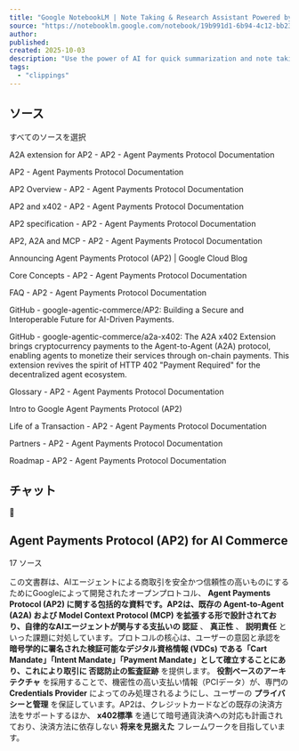 ```yaml
---
title: "Google NotebookLM | Note Taking & Research Assistant Powered by AI"
source: "https://notebooklm.google.com/notebook/19b991d1-6b94-4c12-bb23-c339136139b7"
author:
published:
created: 2025-10-03
description: "Use the power of AI for quick summarization and note taking, NotebookLM is your powerful virtual research assistant rooted in information you can trust."
tags:
  - "clippings"
---
```

## ソース

すべてのソースを選択

A2A extension for AP2 - AP2 - Agent Payments Protocol Documentation

AP2 - Agent Payments Protocol Documentation

AP2 Overview - AP2 - Agent Payments Protocol Documentation

AP2 and x402 - AP2 - Agent Payments Protocol Documentation

AP2 specification - AP2 - Agent Payments Protocol Documentation

AP2, A2A and MCP - AP2 - Agent Payments Protocol Documentation

Announcing Agent Payments Protocol (AP2) | Google Cloud Blog

Core Concepts - AP2 - Agent Payments Protocol Documentation

FAQ - AP2 - Agent Payments Protocol Documentation

GitHub - google-agentic-commerce/AP2: Building a Secure and Interoperable Future for AI-Driven Payments.

GitHub - google-agentic-commerce/a2a-x402: The A2A x402 Extension brings cryptocurrency payments to the Agent-to-Agent (A2A) protocol, enabling agents to monetize their services through on-chain payments. This extension revives the spirit of HTTP 402 "Payment Required" for the decentralized agent ecosystem.

Glossary - AP2 - Agent Payments Protocol Documentation

Intro to Google Agent Payments Protocol (AP2)

Life of a Transaction - AP2 - Agent Payments Protocol Documentation

Partners - AP2 - Agent Payments Protocol Documentation

Roadmap - AP2 - Agent Payments Protocol Documentation

## チャット

🤝

## Agent Payments Protocol (AP2) for AI Commerce

17 ソース

この文書群は、AIエージェントによる商取引を安全かつ信頼性の高いものにするためにGoogleによって開発されたオープンプロトコル、 **Agent Payments Protocol (AP2) **に関する包括的な資料です。AP2は、既存の** Agent-to-Agent (A2A) **および** Model Context Protocol (MCP) **を拡張する形で設計されており、自律的なAIエージェントが関与する支払いの** 認証** 、 **真正性** 、 **説明責任** といった課題に対処しています。プロトコルの核心は、ユーザーの意図と承認を **暗号学的に署名された検証可能なデジタル資格情報 (VDCs) **である「Cart Mandate」「Intent Mandate」「Payment Mandate」として確立することにあり、これにより取引に** 否認防止の監査証跡** を提供します。 **役割ベースのアーキテクチャ** を採用することで、機密性の高い支払い情報（PCIデータ）が、専門の **Credentials Provider** によってのみ処理されるようにし、ユーザーの **プライバシーと管理** を保証しています。AP2は、クレジットカードなどの既存の決済方法をサポートするほか、 **x402標準** を通じて暗号通貨決済への対応も計画されており、決済方法に依存しない **将来を見据えた** フレームワークを目指しています。

